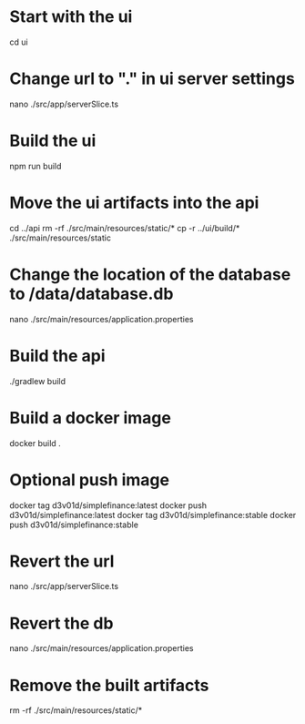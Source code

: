 # Start with the ui
cd ui

# Change url to "." in ui server settings
nano ./src/app/serverSlice.ts

# Build the ui
npm run build

# Move the ui artifacts into the api
cd ../api
rm -rf ./src/main/resources/static/*
cp -r ../ui/build/* ./src/main/resources/static

# Change the location of the database to /data/database.db
nano ./src/main/resources/application.properties

# Build the api
./gradlew build

# Build a docker image
docker build .

# Optional push image
docker tag <id> d3v01d/simplefinance:latest
docker push d3v01d/simplefinance:latest
docker tag <id> d3v01d/simplefinance:stable
docker push d3v01d/simplefinance:stable


# Revert the url
nano ./src/app/serverSlice.ts

# Revert the db
nano ./src/main/resources/application.properties

# Remove the built artifacts
rm -rf ./src/main/resources/static/*
